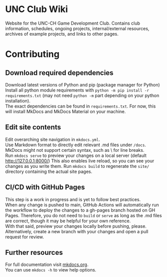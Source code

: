 # UNC Club Wiki
Website for the UNC-CH Game Development Club. Contains club information, schedules, ongoing projects, internal/external resources, archives of example projects, and links to other pages.

# Contributing

## Download required dependencies
Download latest versions of Python and pip (package manager for Python)\
Install all python module requirements with ```python -m pip install -r requirements.txt``` (may not need ```python -m``` part depending on your python installation).\
The exact dependencies can be found in ```requirements.txt```. For now, this will install MkDocs and MkDocs Material on your machine.

## Edit site contents
Edit overarching site navigation in ```mkdocs.yml```.\
Use Markdown format to directly edit relevant .md files under ```/docs```. MkDocs might not support certain syntax, such as \ for line breaks.\
Run ```mkdocs serve``` to preview your changes on a local server (default http://127.0.0.1:8000/) This also enables live reload, so you can see your changes as you write them.
Run ```mkdocs build``` to regenerate the ```site/``` directory containing the actual site pages.

## CI/CD with GitHub Pages
This step is a work in progress and is yet to follow best practices.\
When any change is pushed to main, GitHub Actions will automatically run the workflow to deploy the changes to a gh-pages branch hosted on GH Pages. Therefore, you do not need to ```build``` or ```serve``` as long as the .md files are correct, though it may be helpful for your own reference.\
With that said, preview your changes locally before pushing, please.\
Alternatively, create a new branch with your changes and open a pull request for review.

## Further resources
For full documentation visit [mkdocs.org](https://www.mkdocs.org).\
You can use `mkdocs -h` to view help options.